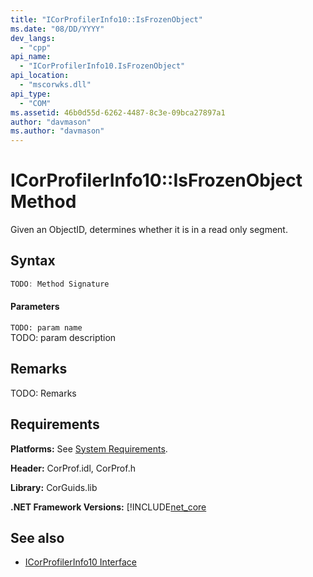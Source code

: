 ```yaml
---
title: "ICorProfilerInfo10::IsFrozenObject"
ms.date: "08/DD/YYYY"
dev_langs: 
  - "cpp"
api_name: 
  - "ICorProfilerInfo10.IsFrozenObject"
api_location: 
  - "mscorwks.dll"
api_type: 
  - "COM"
ms.assetid: 46b0d55d-6262-4487-8c3e-09bca27897a1
author: "davmason"
ms.author: "davmason"
---
```

# ICorProfilerInfo10::IsFrozenObject Method
  
 Given an ObjectID, determines whether it is in a read only segment.   
  
## Syntax  
  
```cpp
TODO: Method Signature
```  
  
#### Parameters  
 `TODO: param name`  
 TODO: param description  
  
## Remarks  
 TODO: Remarks  

## Requirements  
 **Platforms:** See [System Requirements](../../../../docs/framework/get-started/system-requirements.md).  
  
 **Header:** CorProf.idl, CorProf.h  
  
 **Library:** CorGuids.lib  
  
 **.NET Framework Versions:** [!INCLUDE[net_core](../../../../includes/net-core.md)  
  
## See also
- [ICorProfilerInfo10 Interface](../../../../docs/framework/unmanaged-api/profiling/icorprofilerinfo10-interface.md)

